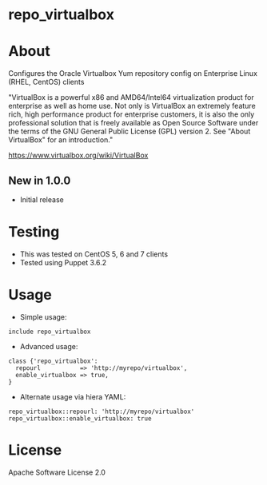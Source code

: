 # repo_virtualbox

# About
Configures the Oracle Virtualbox Yum repository config
on Enterprise Linux (RHEL, CentOS) clients

"VirtualBox is a powerful x86 and AMD64/Intel64 virtualization product for
enterprise as well as home use. Not only is VirtualBox an extremely feature
rich, high performance product for enterprise customers, it is also the only
professional solution that is freely available as Open Source Software under
the terms of the GNU General Public License (GPL) version 2.
See "About VirtualBox" for an introduction."

https://www.virtualbox.org/wiki/VirtualBox

## New in 1.0.0
  * Initial release

# Testing
  * This was tested on CentOS 5, 6 and 7 clients
  * Tested using Puppet 3.6.2

# Usage
  * Simple usage:
```
include repo_virtualbox
```
  * Advanced usage:
```
class {'repo_virtualbox':
  repourl           => 'http://myrepo/virtualbox',
  enable_virtualbox => true,
}
```
  * Alternate usage via hiera YAML:
```
repo_virtualbox::repourl: 'http://myrepo/virtualbox'
repo_virtualbox::enable_virtualbox: true
```
# License
Apache Software License 2.0
